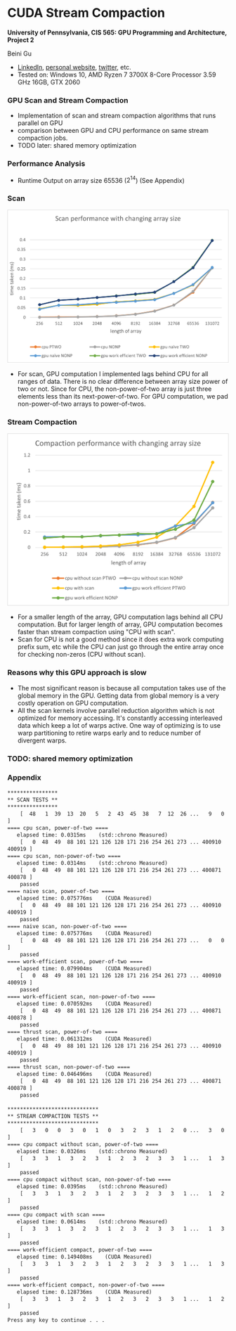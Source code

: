 CUDA Stream Compaction
======================

**University of Pennsylvania, CIS 565: GPU Programming and Architecture, Project 2**

Beini Gu
  * [LinkedIn](https://www.linkedin.com/in/rgu/), [personal website](https://www.seas.upenn.edu/~gubeini/), [twitter](https://twitter.com/scoutydren), etc.
* Tested on: Windows 10, AMD Ryzen 7 3700X 8-Core Processor 3.59 GHz 16GB, GTX 2060

### GPU Scan and Stream Compaction

* Implementation of scan and stream compaction algorithms that runs parallel on GPU
* comparison between GPU and CPU performance on same stream compaction jobs. 
* TODO later: shared memory optimization

### Performance Analysis

* Runtime Output on array size 65536 ($2^{14}$) (See Appendix)

### Scan

![](img/scan.png)

* For scan, GPU computation I implemented lags behind CPU for all ranges of data. There is no clear difference between array size power of two or not. Since for CPU, the non-power-of-two array is just three elements less than its next-power-of-two. For GPU computation, we pad non-power-of-two arrays to power-of-twos. 

### Stream Compaction

![](img/compaction.png)

* For a smaller length of the array, GPU computation lags behind all CPU computation. But for larger length of array, GPU computation becomes faster than stream compaction using "CPU with scan".
* Scan for CPU is not a good method since it does extra work computing prefix sum, etc while the CPU can just go through the entire array once for checking non-zeros (CPU without scan). 

### Reasons why this GPU approach is slow

* The most significant reason is because all computation takes use of the global memory in the GPU. Getting data from global memory is a very costly operation on GPU computation. 
* All the scan kernels involve parallel reduction algorithm which is not optimized for memory accessing. It's constantly accessing interleaved data which keep a lot of warps active. One way of optimizing is to use warp partitioning to retire warps early and to reduce number of divergent warps. 

### TODO: shared memory optimization

### Appendix

```
****************
** SCAN TESTS **
****************
    [  48   1  39  13  20   5   2  43  45  38   7  12  26 ...   9   0 ]
==== cpu scan, power-of-two ====
   elapsed time: 0.0315ms    (std::chrono Measured)
    [   0  48  49  88 101 121 126 128 171 216 254 261 273 ... 400910 400919 ]
==== cpu scan, non-power-of-two ====
   elapsed time: 0.0314ms    (std::chrono Measured)
    [   0  48  49  88 101 121 126 128 171 216 254 261 273 ... 400871 400878 ]
    passed
==== naive scan, power-of-two ====
   elapsed time: 0.075776ms    (CUDA Measured)
    [   0  48  49  88 101 121 126 128 171 216 254 261 273 ... 400910 400919 ]
    passed
==== naive scan, non-power-of-two ====
   elapsed time: 0.075776ms    (CUDA Measured)
    [   0  48  49  88 101 121 126 128 171 216 254 261 273 ...   0   0 ]
    passed
==== work-efficient scan, power-of-two ====
   elapsed time: 0.079904ms    (CUDA Measured)
    [   0  48  49  88 101 121 126 128 171 216 254 261 273 ... 400910 400919 ]
    passed
==== work-efficient scan, non-power-of-two ====
   elapsed time: 0.070592ms    (CUDA Measured)
    [   0  48  49  88 101 121 126 128 171 216 254 261 273 ... 400871 400878 ]
    passed
==== thrust scan, power-of-two ====
   elapsed time: 0.061312ms    (CUDA Measured)
    [   0  48  49  88 101 121 126 128 171 216 254 261 273 ... 400910 400919 ]
    passed
==== thrust scan, non-power-of-two ====
   elapsed time: 0.046496ms    (CUDA Measured)
    [   0  48  49  88 101 121 126 128 171 216 254 261 273 ... 400871 400878 ]
    passed

*****************************
** STREAM COMPACTION TESTS **
*****************************
    [   3   0   0   3   0   1   0   3   2   3   1   2   0 ...   3   0 ]
==== cpu compact without scan, power-of-two ====
   elapsed time: 0.0326ms    (std::chrono Measured)
    [   3   3   1   3   2   3   1   2   3   2   3   3   1 ...   1   3 ]
    passed
==== cpu compact without scan, non-power-of-two ====
   elapsed time: 0.0395ms    (std::chrono Measured)
    [   3   3   1   3   2   3   1   2   3   2   3   3   1 ...   1   2 ]
    passed
==== cpu compact with scan ====
   elapsed time: 0.0614ms    (std::chrono Measured)
    [   3   3   1   3   2   3   1   2   3   2   3   3   1 ...   1   3 ]
    passed
==== work-efficient compact, power-of-two ====
   elapsed time: 0.149408ms    (CUDA Measured)
    [   3   3   1   3   2   3   1   2   3   2   3   3   1 ...   1   3 ]
    passed
==== work-efficient compact, non-power-of-two ====
   elapsed time: 0.128736ms    (CUDA Measured)
    [   3   3   1   3   2   3   1   2   3   2   3   3   1 ...   1   2 ]
    passed
Press any key to continue . . .
```

